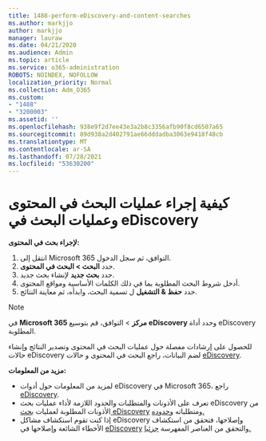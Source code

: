 ```yaml
---
title: 1488-perform-eDiscovery-and-content-searches
ms.author: markjjo
author: markjjo
manager: lauraw
ms.date: 04/21/2020
ms.audience: Admin
ms.topic: article
ms.service: o365-administration
ROBOTS: NOINDEX, NOFOLLOW
localization_priority: Normal
ms.collection: Adm_O365
ms.custom:
- "1488"
- "3200003"
ms.assetid: ''
ms.openlocfilehash: 938e9f2d7ee43e3a2b8c3356afb90f8cd6507a65
ms.sourcegitcommit: 89d938a2d402791ae66dddadba3063e9418f48cb
ms.translationtype: MT
ms.contentlocale: ar-SA
ms.lasthandoff: 07/28/2021
ms.locfileid: "53630200"
---
```

# <a name="how-to-perform-content-searches-and-ediscovery-searches"></a>كيفية إجراء عمليات البحث في المحتوى وعمليات البحث في eDiscovery

**لإجراء بحث في المحتوى:**

1. انتقل إلى Microsoft 365 التوافق، ثم سجل الدخول.
2. حدد **البحث > البحث في المحتوى**.
3. حدد **بحث جديد** لإنشاء بحث جديد.
4. أدخل شروط البحث المطلوبة بما في ذلك الكلمات الأساسية ومواقع المحتوى.
5. حدد **حفظ & التشغيل** ل تسمية البحث، وابدأه، ثم معاينة النتائج.

> [!NOTE]
> في **Microsoft 365 مركز**  >  التوافق، قم بتوسيع **eDiscovery** وحدد أداة eDiscovery المطلوبة.

للحصول على إرشادات مفصلة حول عمليات البحث في المحتوى وتصدير النتائج وإنشاء [](/microsoft-365/compliance/content-search) حالات eDiscovery لضم البيانات، راجع البحث في المحتوى و حالات [eDiscovery](/microsoft-365/compliance/ediscovery-cases).

**مزيد من المعلومات:**

- لمزيد من المعلومات حول أدوات eDiscovery في Microsoft 365، راجع [eDiscovery](/microsoft-365/compliance/ediscovery).
- تعرف على الأذونات والمتطلبات والحدود اللازمة لأداء عمليات بحث eDiscovery من الأذونات المطلوبة لعمليات [بحث eDiscovery](/microsoft-365/compliance/assign-ediscovery-permissions) ومتطلباته [وحدوده.](/microsoft-365/compliance/limits-for-content-search)
- إذا كنت تقوم استكشاف مشاكل eDiscovery وإصلاحها، فتحقق من استكشاف الأخطاء الشائعة وإصلاحها في [eDiscovery](/microsoft-365/compliance/ediscovery-troubleshooting-common-issues) والتحقق من العناصر المفهرسة [جزئيا.](/microsoft-365/compliance/investigating-partially-indexed-items-in-ediscovery)
